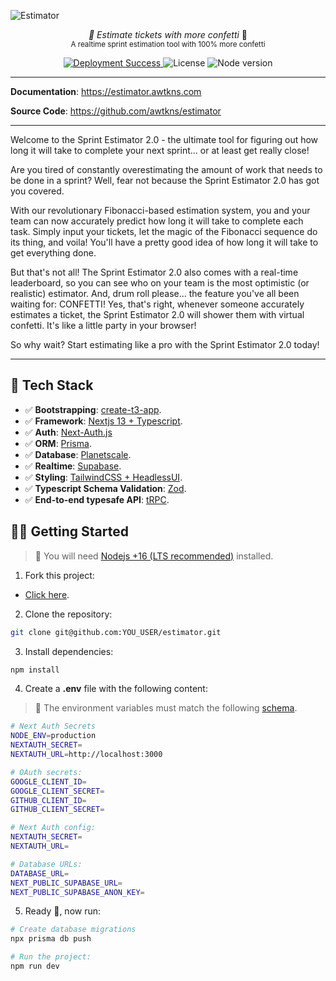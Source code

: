 ![Estimator](https://github.com/awtkns/estimator/blob/main/public/banner.png)

<p align="center">
  <em>🥳 Estimate tickets with more confetti</em> 🥳</br>
  <sub>A realtime sprint estimation tool with 100% more confetti</sub>
</p>
<p align="center">
 <a href="https://estimator.awtkns.com/" target="_blank">
  <img alt="Deployment Success" src="https://img.shields.io/github/deployments/awtkns/estimator/production?color=2334D058&label=Deployment" />
 </a>
 <img alt="License" src="https://img.shields.io/github/license/awtkns/estimator?color=2334D058" />
    <img alt="Node version" src="https://img.shields.io/static/v1?label=node&message=%20%3E=16.0.0&logo=node.js&color=2334D058" />
</p>

---

**Documentation**: <a href="https://estimator.awtkns.com/" target="_blank">https://estimator.awtkns.com</a>

**Source Code**: <a href="https://github.com/awtkns/estimator" target="_blank">https://github.com/awtkns/estimator</a>

---

Welcome to the Sprint Estimator 2.0 - the ultimate tool for figuring out how long it will take to complete
your next sprint... or at least get really close!

Are you tired of constantly overestimating the amount of work that needs to be done in a sprint?
Well, fear not because the Sprint Estimator 2.0 has got you covered.

With our revolutionary Fibonacci-based estimation system, you and your team can now accurately predict
how long it will take to complete each task. Simply input your tickets, let the magic of the Fibonacci sequence
do its thing, and voila! You'll have a pretty good idea of how long it will take to get everything done.

But that's not all! The Sprint Estimator 2.0 also comes with a real-time leaderboard,
so you can see who on your team is the most optimistic (or realistic) estimator. And, drum roll please...
the feature you've all been waiting for: CONFETTI! Yes, that's right, whenever someone accurately
estimates a ticket, the Sprint Estimator 2.0 will shower them with virtual confetti.
It's like a little party in your browser!

So why wait? Start estimating like a pro with the Sprint Estimator 2.0 today!

---

## 🚀 Tech Stack

- ✅ **Bootstrapping**: [create-t3-app](https://create.t3.gg).
- ✅ **Framework**: [Nextjs 13 + Typescript](https://nextjs.org/).
- ✅ **Auth**: [Next-Auth.js](https://next-auth.js.org)
- ✅ **ORM**: [Prisma](https://prisma.io).
- ✅ **Database**: [Planetscale](https://planetscale.com/).
- ✅ **Realtime**: [Supabase](https://supabase.com/).
- ✅ **Styling**: [TailwindCSS + HeadlessUI](https://tailwindcss.com).
- ✅ **Typescript Schema Validation**: [Zod](https://github.com/colinhacks/zod).
- ✅ **End-to-end typesafe API**: [tRPC](https://trpc.io/).

## 👨‍🚀 Getting Started

> 🚧 You will need [Nodejs +16 (LTS recommended)](https://nodejs.org/en/) installed.

1. Fork this project:

- [Click here](https://github.com/awtkns/estimator/fork).

2. Clone the repository:

```bash
git clone git@github.com:YOU_USER/estimator.git
```

3. Install dependencies:

```bash
npm install
```

4. Create a **.env** file with the following content:

> 🚧 The environment variables must match the following [schema](https://github.com/awtkns/estimator/blob/main/src/env/schema.mjs#L8).

```bash
# Next Auth Secrets
NODE_ENV=production
NEXTAUTH_SECRET=
NEXTAUTH_URL=http://localhost:3000

# OAuth secrets:
GOOGLE_CLIENT_ID=
GOOGLE_CLIENT_SECRET=
GITHUB_CLIENT_ID=
GITHUB_CLIENT_SECRET=

# Next Auth config:
NEXTAUTH_SECRET=
NEXTAUTH_URL=

# Database URLs:
DATABASE_URL=
NEXT_PUBLIC_SUPABASE_URL=
NEXT_PUBLIC_SUPABASE_ANON_KEY=
```

5. Ready 🥳, now run:

```bash
# Create database migrations
npx prisma db push

# Run the project:
npm run dev
```
